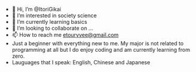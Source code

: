 - 👋 Hi, I’m @ItoriGikai
- 👀 I’m interested in society science
- 🌱 I’m currently learning basics
- 💞️ I’m looking to collaborate on ...
- 📫 How to reach me etouryvee@gmail.com
- Just a beginner with everything new to me. My major is not related to programming at all but I do enjoy coding and am currently learning from zero. 
- Lauguages that I speak: English, Chinese and Japanese

<!---
ItoriGikai/ItoriGikai is a ✨ special ✨ repository because its `README.md` (this file) appears on your GitHub profile.
You can click the Preview link to take a look at your changes.
--->
